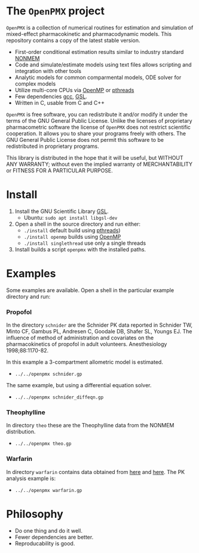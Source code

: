 # The `OpenPMX` project

`OpenPMX` is a collection of numerical routines for estimation and simulation of mixed-effect pharmacokinetic and pharmacodynamic models.
This repository contains a copy of the latest stable version.

- First-order conditional estimation results similar to industry standard [NONMEM](https://www.iconplc.com/solutions/technologies/nonmem)
- Code and simulate/estimate models using text files allows scripting and integration with other tools
- Analytic models for common comparmental models, ODE solver for complex models
- Utilize multi-core CPUs via [OpenMP](https://www.openmp.org/) or [pthreads](https://man7.org/linux/man-pages/man7/pthreads.7.html)
- Few dependencies [gcc](https://gcc.gnu.org/), [GSL](https://www.gnu.org/software/gsl/).
- Written in C, usable from C and C++

`OpenPMX` is free software, you can redistribute it and/or modify it under the terms of the GNU General Public License.
Unlike the licenses of proprietary pharmacometric software the license of `OpenPMX` does not restrict scientific cooperation. It allows you to share your programs freely with others.
The GNU General Public License does not permit this software to be redistributed in proprietary programs.

This library is distributed in the hope that it will be useful, but WITHOUT ANY WARRANTY; without even the implied warranty of MERCHANTABILITY or FITNESS FOR A PARTICULAR PURPOSE.

# Install
1. Install the GNU Scientific Library [GSL](https://www.gnu.org/software/gsl/).
	- Ubuntu: `sudo apt install libgsl-dev`
2. Open a shell in the source directory and run either:
	- `./install` default build using [pthreads](https://man7.org/linux/man-pages/man7/pthreads.7.html))
	- `./install openmp` builds using [OpenMP](https://www.openmp.org/)
	- `./install singlethread` use only a single threads
3. Install builds a script `openpmx` with the installed paths.

# Examples
Some examples are available. Open a shell in the particular example directory and run:

### Propofol
In the directory `schnider` are the Schnider PK data reported in Schnider TW, Minto CF, Gambus PL,
Andresen C, Goodale DB, Shafer SL, Youngs EJ. The influence of method of
administration and covariates on the pharmacokinetics of propofol in adult
volunteers. Anesthesiology 1998;88:1170-82. 

In this example a 3-compartment allometric model is estimated.
- `../../openpmx schnider.gp`

The same example, but using a differential equation solver.
- `../../openpmx schnider_diffeqn.gp`

### Theophylline
In directory `theo` these are the Theophylline data from the NONMEM distribution.
- `../../openpmx theo.gp`

### Warfarin
In directory `warfarin` contains data obtained from [here](http://clinpharmacol.fmhs.auckland.ac.nz/docs/warfarin.csv) and [here](https://www.google.com/url?sa=t&source=web&rct=j&opi=89978449&url=https://holford.fmhs.auckland.ac.nz/docs/pkpd-workshop-nonmem7.pdf).
The PK analysis example is:
- `../../openpmx warfarin.gp`

# Philosophy
- Do one thing and do it well.
- Fewer dependencies are better.
- Reproducability is good.


